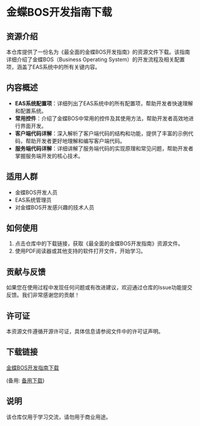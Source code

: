 # 金蝶BOS开发指南下载

## 资源介绍

本仓库提供了一份名为《最全面的金蝶BOS开发指南》的资源文件下载。该指南详细介绍了金蝶BOS（Business Operating System）的开发流程及相关配置项，涵盖了EAS系统中的所有关键内容。

## 内容概述

- **EAS系统配置项**：详细列出了EAS系统中的所有配置项，帮助开发者快速理解和配置系统。
- **常用控件**：介绍了金蝶BOS中常用的控件及其使用方法，帮助开发者高效地进行界面开发。
- **客户端代码详解**：深入解析了客户端代码的结构和功能，提供了丰富的示例代码，帮助开发者更好地理解和编写客户端代码。
- **服务端代码详解**：详细讲解了服务端代码的实现原理和常见问题，帮助开发者掌握服务端开发的核心技术。

## 适用人群

- 金蝶BOS开发人员
- EAS系统管理员
- 对金蝶BOS开发感兴趣的技术人员

## 如何使用

1. 点击仓库中的下载链接，获取《最全面的金蝶BOS开发指南》资源文件。
2. 使用PDF阅读器或其他支持的软件打开文件，开始学习。

## 贡献与反馈

如果您在使用过程中发现任何问题或有改进建议，欢迎通过仓库的Issue功能提交反馈。我们非常感谢您的贡献！

## 许可证

本资源文件遵循开源许可证，具体信息请参阅文件中的许可证声明。

## 下载链接
[金蝶BOS开发指南下载](https://pan.quark.cn/s/52d8e6299900) 

(备用: [备用下载](https://pan.baidu.com/s/19MOdBUU-Ix8wYfT1ttI_NA?pwd=1234))

## 说明

该仓库仅用于学习交流，请勿用于商业用途。
